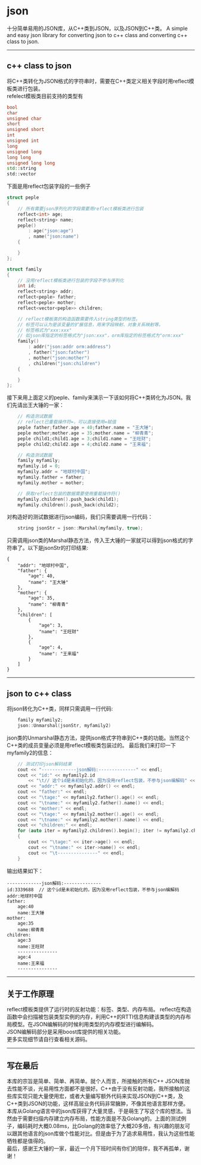 # json
十分简单易用的JSON库，从C++类到JSON，以及JSON到C++类。
A simple and easy json library for converting json to c++ class and converting c++ class to json.
***
## c++ class to json
将C++类转化为JSON格式的字符串时，需要在C++类定义相关字段时用reflect模板类进行包装。  
refelect模板类目前支持的类型有
```c++
bool
char 
unsigned char
short
unsigned short
int
unsigned int
long
unsigned long
long long
unsigned long long
std::string
std::vector
```
下面是用reflect包装字段的一些例子
```c++
struct peple
{
	// 所有需要json序列化的字段需要用reflect模板类进行包装
	reflect<int> age;	
	reflect<string> name;
	peple()
		: age("json:age")
		, name("json:name")
	{

	}
};
```
```c++
struct family
{
	// 没用reflect模板类进行包装的字段不参与序列化
	int id;
	reflect<string> addr;
	reflect<peple> father;
	reflect<peple> mother;
	reflect<vector<peple>> children;

	// reflect模板类的构造函数需要传入string类型的标签。
	// 标签可以认为是该变量的扩展信息，用来字段映射、对象关系映射等。
	// 标签格式为"xxx:xxx"
	// 如json库指定的标签格式为"json:xxx"，orm库指定的标签格式为"orm:xxx"
	family()
		: addr("json:addr orm:address")
		, father("json:father")
		, mother("json:mother")
		, children("json:children")
	{

	}
};
```
接下来用上面定义的peple、family来演示一下该如何将C++类转化为JSON。我们先请出王大锤的一家：
```c++
	// 构造测试数据
	// reflect已重载操作符=，可以直接使用=赋值
	peple father;father.age = 40;father.name = "王大锤";
	peple mother;mother.age = 35;mother.name = "柳青青";
	peple child1;child1.age = 3;child1.name = "王旺财";
	peple child2;child2.age = 4;child2.name = "王来福";

	// 构造测试数据
	family myfamily;
	myfamily.id = 0;
	myfamily.addr = "地球村中国";
	myfamily.father = father;
	myfamily.mother = mother;

	// 获取reflect包装的数据需要使用重载操作符()
	myfamily.children().push_back(child1);
	myfamily.children().push_back(child2); 
```
对构造好的测试数据进行json编码，我们只需要调用一行代码：
```c++
	string jsonStr = json::Marshal(myfamily, true);
```
只需调用json类的Marshal静态方法，传入王大锤的一家就可以得到json格式的字符串了。以下是jsonStr的打印结果:
```
{
    "addr": "地球村中国",
    "father": {
        "age": 40,
        "name": "王大锤"
    },
    "mother": {
        "age": 35,
        "name": "柳青青"
    },
    "children": [
        {
            "age": 3,
            "name": "王旺财"
        },
        {
            "age": 4,
            "name": "王来福"
        }
    ]
}
```
***
## json to c++ class
将json转化为C++类，同样只需调用一行代码:

```c++
	family myfamily2;
	json::Unmarshal(jsonStr, myfamily2)
```
json类的Unmarshal静态方法，提供json格式字符串到C++类的功能。当然这个C++类的成员变量必须是用reflect模板类包装过的。
最后我们来打印一下myfamily2的信息：
```c++
	// 测试打印json解码结果
	cout << "-------------json解码:--------------" << endl;
	cout << "id:" << myfamily2.id 
		<< "\t// 这个id是未初始化的，因为没用reflect包装，不参与json编解码" << endl;
	cout << "addr:" << myfamily2.addr() << endl;
	cout << "father:" << endl;
	cout << "\tage:" << myfamily2.father().age() << endl;
	cout << "\tname:" << myfamily2.father().name() << endl;
	cout << "mother:" << endl;
	cout << "\tage:" << myfamily2.mother().age() << endl;
	cout << "\tname:" << myfamily2.mother().name() << endl;
	cout << "children:" << endl;
	for (auto iter = myfamily2.children().begin(); iter != myfamily2.children().end(); ++iter)
	{
		cout << "\tage:" << iter->age() << endl;
		cout << "\tname:" << iter->name() << endl;
		cout << "\t---------------" << endl;
	}
```
输出结果如下：
```
-------------json解码:--------------
id:3339688	// 这个id是未初始化的，因为没用reflect包装，不参与json编解码
addr:地球村中国
father:
	age:40
	name:王大锤
mother:
	age:35
	name:柳青青
children:
	age:3
	name:王旺财
	---------------
	age:4
	name:王来福
	---------------
```
***
## 关于工作原理
reflect模板类提供了运行时的反射功能：标签、类型、内存布局。
reflect在构造函数中会扫描被包装类型实例的内存，利用C++的RTTI信息构建该类型的内存布局模型。在JSON编解码的时候利用类型的内存模型进行编解码。  
JSON编解码部分是采用boost库提供的相关功能。   
更多实现细节请自行查看相关源码。
***
## 写在最后
本库的宗旨是简单、简单、再简单。就个人而言，所接触的所有C++ JSON库抛去性能不谈，光易用性方面都不是很好。C++由于没有反射功能，我所接触的这些库实现只能大量使用宏，或者大量编写额外代码来实现JSON到C++类，及C++类到JSON的功能，这样高层业务代码非常臃肿，不像其他语言那样方便。  
本库从Golang语言中的json库获得了大量灵感，于是萌生了写这个库的想法。当然由于需要扫描内存建立内存布局，性能方面是不及Golang的。上面的测试例子，编码耗时大概0.08ms，比Golang的效率低了大概20多倍，有兴趣的朋友可以跟其他语言的json库做个性能对比。但是由于为了追求易用性，我认为这些性能牺牲都是值得的。  
最后，感谢王大锤的一家，最近一个月下班时间有你们的陪伴，我不再孤单，谢谢！





